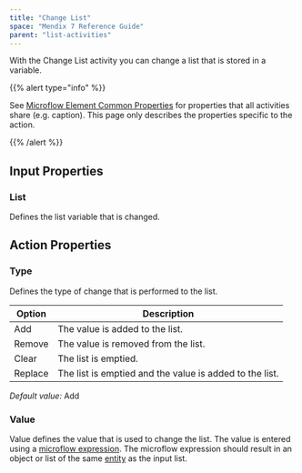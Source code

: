 ```yaml
---
title: "Change List"
space: "Mendix 7 Reference Guide"
parent: "list-activities"
---
```



With the Change List activity you can change a list that is stored in a variable.

{{% alert type="info" %}}

See [Microflow Element Common Properties](microflow-element-common-properties) for properties that all activities share (e.g. caption). This page only describes the properties specific to the action.

{{% /alert %}}

## Input Properties

### List

Defines the list variable that is changed.

## Action Properties

### Type

Defines the type of change that is performed to the list.

| Option | Description |
| --- | --- |
| Add | The value is added to the list. |
| Remove | The value is removed from the list. |
| Clear | The list is emptied. |
| Replace | The list is emptied and the value is added to the list. |

_Default value:_ Add

### Value

Value defines the value that is used to change the list. The value is entered using a [microflow expression](microflow-expressions). The microflow expression should result in an object or list of the same [entity](entities) as the input list.
